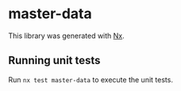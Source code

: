 # master-data

This library was generated with [Nx](https://nx.dev).

## Running unit tests

Run `nx test master-data` to execute the unit tests.
